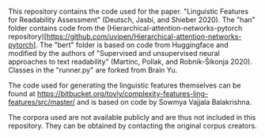 This repository contains the code used for the paper. "Linguistic Features for Readability Assessment" (Deutsch, Jasbi, and Shieber 2020).
The "han" folder contains code from the (Hierarchical-attention-networks-pytorch repository)[https://github.com/uvipen/Hierarchical-attention-networks-pytorch]. The "bert" folder is based on code from Huggingface and modified by the authors of "Supervised and unsupervised neural approaches to text readability" (Martinc, Pollak, and Robnik-Šikonja 2020). Classes in the "runner.py" are forked from Brain Yu.

The code used for generating the linguistic features themselves can be found at https://bitbucket.org/tovly/complexity-features-ling-features/src/master/ and is based on code by Sowmya Vajjala Balakrishna.

The corpora used are not available publicly and are thus not included in this repository. They can be obtained by contacting the original corpus creators.
